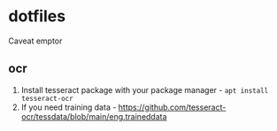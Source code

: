 # dotfiles

Caveat emptor

## ocr

1. Install tesseract package with your package manager - `apt install tesseract-ocr`
2. If you need training data - https://github.com/tesseract-ocr/tessdata/blob/main/eng.traineddata

